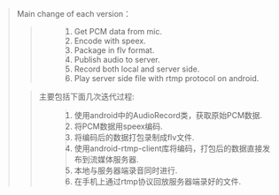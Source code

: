 <blockquote>Main change of each version：<br>
<blockquote><ol>
<blockquote><li> Get PCM data from mic. </li>
<li> Encode with speex.</li>
<li> Package in flv format.</li>
<li> Publish audio to server.</li>
<li> Record both local and server side.</li>
<li> Play server side file with rtmp protocol on android.</li>
</blockquote></ol>
</blockquote>
<blockquote>主要包括下面几次迭代过程:<br>
<ol>
<blockquote><li> 使用android中的AudioRecord类，获取原始PCM数据. </li>
<li> 将PCM数据用speex编码.</li>
<li> 将编码后的数据打包录制成flv文件.</li>
<li> 使用android-rtmp-client库将编码，打包后的数据直接发布到流媒体服务器.</li>
<li> 本地与服务器端录音同时进行.</li>
<li> 在手机上通过rtmp协议回放服务器端录好的文件.</li>
</blockquote></ol>
</blockquote>